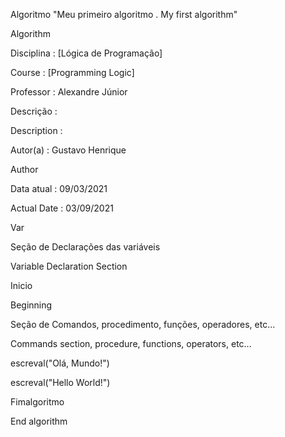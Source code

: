 Algoritmo "Meu primeiro algoritmo . My first algorithm"

Algorithm

Disciplina   : [Lógica de Programação]

Course       : [Programming Logic]

Professor   : Alexandre Júnior

Descrição   :

Description :

Autor(a)    : Gustavo Henrique

Author

Data atual  : 09/03/2021

Actual Date : 03/09/2021

Var

Seção de Declarações das variáveis

Variable Declaration Section

Inicio

Beginning

Seção de Comandos, procedimento, funções, operadores, etc...

Commands section, procedure, functions, operators, etc...

escreval("Olá, Mundo!")

escreval("Hello World!")

Fimalgoritmo

End algorithm
